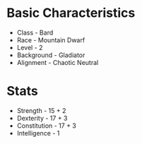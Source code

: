 # Basic Characteristics
- Class - Bard
- Race - Mountain Dwarf
- Level - 2
- Background - Gladiator
- Alignment - Chaotic Neutral
# Stats
- Strength - 15 + 2
- Dexterity - 17 + 3
- Constitution - 17 + 3
- Intelligence - 1